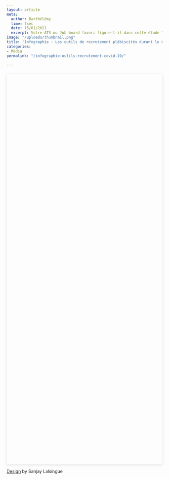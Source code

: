 ```yaml
---
layout: article
meta:
  author: Barthélémy
  time: 7sec
  date: 15/01/2021
  excerpt: Votre ATS ou Job board favori figure-t-il dans cette étude ?
image: "/uploads/thumbnail.png"
title: 'Infographie : Les outils de recrutement plébiscités durant le Covid-19'
categories:
- Média
permalink: "/infographie-outils-recrutement-covid-19/"

---
```

<div style="position: relative; width: 100%; height: 0; padding-top: 250.0000%;

 padding-bottom: 48px; box-shadow: 0 2px 8px 0 rgba(63,69,81,0.16); margin-top: 1.6em; margin-bottom: 0.9em; overflow: hidden;

 border-radius: 8px; will-change: transform;">

  <iframe loading="lazy" style="position: absolute; width: 100%; height: 100%; top: 0; left: 0; border: none; padding: 0;margin: 0;"

    src="https:&#x2F;&#x2F;www.canva.com&#x2F;design&#x2F;DAEcY1DOu14&#x2F;view?embed">

  </iframe>

</div>

<a href="https:&#x2F;&#x2F;www.canva.com&#x2F;design&#x2F;DAEcY1DOu14&#x2F;view?utm_content=DAEcY1DOu14&amp;utm_campaign=designshare&amp;utm_medium=embeds&amp;utm_source=link" target="_blank" rel="noopener">Design</a> by Sanjay Lalsingue